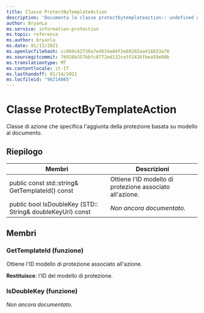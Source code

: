 ```yaml
---
title: Classe ProtectByTemplateAction
description: 'Documenta la classe protectbytemplateaction:: undefined di Microsoft Information Protection (MIP) SDK.'
author: BryanLa
ms.service: information-protection
ms.topic: reference
ms.author: bryanla
ms.date: 01/13/2021
ms.openlocfilehash: cc8b9c62738a7edb24a04f2e68265aa416833a76
ms.sourcegitcommit: 76926b357bbfc8772ed132ce5f2426fbea59e98b
ms.translationtype: MT
ms.contentlocale: it-IT
ms.lasthandoff: 01/14/2021
ms.locfileid: "98214865"
---
```

# <a name="class-protectbytemplateaction"></a>Classe ProtectByTemplateAction 
Classe di azione che specifica l'aggiunta della protezione basata su modello al documento.
  
## <a name="summary"></a>Riepilogo
 Membri                        | Descrizioni                                
--------------------------------|---------------------------------------------
public const std::string& GetTemplateId() const  |  Ottiene l'ID modello di protezione associato all'azione.
public bool IsDoubleKey (STD:: String& doubleKeyUrl) const  | _Non ancora documentato._
  
## <a name="members"></a>Membri
  
### <a name="gettemplateid-function"></a>GetTemplateId (funzione)
Ottiene l'ID modello di protezione associato all'azione.

  
**Restituisce**: l'ID del modello di protezione.
  
### <a name="isdoublekey-function"></a>IsDoubleKey (funzione)
_Non ancora documentato._
